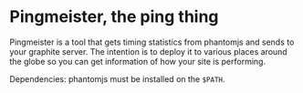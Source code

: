 Pingmeister, the ping thing
============================

Pingmeister is a tool that gets timing statistics from phantomjs and sends to your graphite server. The intention is to deploy it to various places around the globe so you can get information of how your site is performing.

Dependencies: phantomjs must be installed on the `$PATH`.

